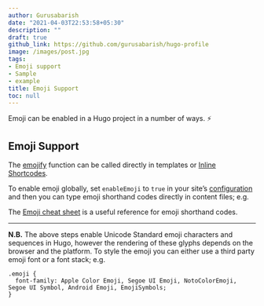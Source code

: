 ```yaml
---
author: Gurusabarish
date: "2021-04-03T22:53:58+05:30"
description: ""
draft: true
github_link: https://github.com/gurusabarish/hugo-profile
image: /images/post.jpg
tags:
- Emoji support
- Sample
- example
title: Emoji Support
toc: null
---
```


Emoji can be enabled in a Hugo project in a number of ways. :zap:

## Emoji Support

The [emojify](https://gohugo.io/functions/emojify/) function can be called directly in templates or [Inline Shortcodes](https://gohugo.io/templates/shortcode-templates/#inline-shortcodes).

To enable emoji globally, set ```enableEmoji``` to ```true``` in your site’s [configuration](https://gohugo.io/getting-started/configuration/) and then you can type emoji shorthand codes directly in content files; e.g.

The [Emoji cheat sheet](http://www.emoji-cheat-sheet.com/) is a useful reference for emoji shorthand codes.

<hr>

**N.B.** The above steps enable Unicode Standard emoji characters and sequences in Hugo, however the rendering of these glyphs depends on the browser and the platform. To style the emoji you can either use a third party emoji font or a font stack; e.g.

```
.emoji {
  font-family: Apple Color Emoji, Segoe UI Emoji, NotoColorEmoji, Segoe UI Symbol, Android Emoji, EmojiSymbols;
}
```